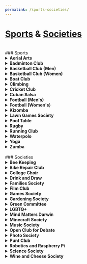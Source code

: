 ```yaml
---
permalink: /sports-societies/
---
```


<!-- NB: Make sure you have an empty line after the closing </summary> tag, otherwise the markdown/code blocks won't show correctly. -->
<!-- NB: Make sure you have an empty line after the closing </details> tag if you have multiple collapsible sections. -->

<!-- Heading for "Sports" dropdown" -->
# [Sports](#sports) & [Societies](#societies)
<!-- - [Sports](#sports) -->
<!-- - [Societies](#societies) -->

<br>
### Sports
<!-- Aerial Arts -->
<details align="justify" style="text-align:justify">
  <summary><b>Aerial Arts</b></summary>

<a href="{{site.baseurl | absolute_url}}/images/Societies/aerial-arts.png"><img src="{{site.baseurl | absolute_url}}/images/Societies/aerial-arts.png" alt="[Aerial Arts]" width="200px"/></a><br>
Darwin College Aerial Arts is aiming to establish a variety of  increasingly popular sports at Darwin. We currently have the equipment to run beginners pole classes in college. With the purchase of our new trapeze, we are also planning to offer static trapeze classes this year.
<br><br>
Aerial Arts are a great way to improve strength, flexibility and overall fitness and the club is open to all students regardless of their age and experience-level. Whether you have previous experience or are just curious about it - please drop by at our sessions and give it a go! You can find out more by joining our Facebook group “Darwin College Aerial Arts” for regular updates.
<br><br>

<strong><strong>Contact:</strong></strong> <br>
Daniel Buhl, dkb34<br>
<a href="https://www.facebook.com/groups/DCAerialArts/">Facebook</a><br>
</details>


<!-- Badminton Club -->
<details align="justify" style="text-align:justify">
  <summary><b>Badminton Club</b></summary>

<a href="{{site.baseurl | absolute_url}}/images/Societies/badminton.jpg"><img src="{{site.baseurl | absolute_url}}/images/Societies/badminton.jpg" alt="[Badminton Club]" width="200px"/></a><br>

Darwin College Badminton Club welcomes players of all standards, from complete beginners to experienced. We normally hold sessions on Saturday afternoons from 4 pm to 6 pm at Leys Leisure on Trumpington Road, but due to COVID-19, our weekly sessions have been temporarily suspended. We will keep you informed through our Facebook page (“Darwin College Badminton Club”) once we have decided when we will restart. We will ensure this happens as soon as possible. All of our sessions are completely free, there are no membership fees, and shuttles and rackets are provided. We are a friendly and active bunch so come say hi at the freshers’ clubs and societies fair, join our Facebook group, and feel free to get in touch if you have further questions.
<br><br>

<strong>Contact:</strong> <br>
President: Bernard Cho, phc37<br>
Treasurer: Zixuan Tangzt, 235<br>
<a href="https://www.facebook.com/groups/214620622041034">Facebook</a><br>
</details>


<!-- Basketball Club (Men) -->
<details align="justify" style="text-align:justify">
  <summary><b>Basketball Club (Men) </b></summary>

<a href="{{site.baseurl | absolute_url}}/images/Societies/basketball-men.jpg"><img src="{{site.baseurl | absolute_url}}/images/Societies/basketball-men.jpg" alt="[Basketball Club (men)]" width="200px"/></a><br>

Basketball has a long and successful tradition at Darwin. We participate every year in two Cambridge University intercollegial competitions: Division 1 of the college league (Michaelmas and Lent terms) and the Cuppers (Easter term), of which we are the defending champions since 2019! The season kicks off late September and ends around April, but we continue to practice throughout the summer months. We are a friendly and active bunch and always welcome new players at varying skill levels in our teams.
COVID-19: Practice sessions are currently suspended until further notice, and it is likely that the intercollegial competitions are cancelled for the 2020-21 academic year. We plan to resume practices as soon as it is safe to play. For more information and updates on the situation, get in touch with the team contacts.
<br><br>
Practice: Tuesday 8-10 pm at North Cambridge Academy
<br><br>

<strong>Contact:</strong> <br>
Aleix Lafita, al859<br>
<a href="https://www.facebook.com/groups/darwinbb/">Facebook</a><br>
</details>


<!-- Basketball Club (Women) -->
<details align="justify" style="text-align:justify">
  <summary><b>Basketball Club (Women) </b></summary>

<a href="{{site.baseurl | absolute_url}}/images/Societies/basketballwomen.png"><img src="{{site.baseurl | absolute_url}}/images/Societies/basketballwomen.png" alt="[Basketball Club (women)]" width="200px"/></a><br>

The Darwin Women’s Basketball Club is the college's most successful sports team having won the college league every year for the last 5 years and most years since its formation in May 2000. As well as the college league, the team ompetes in, and usually wins, the university-wide knock out 'Cuppers' tournament in Lent term. We are fortunate enough to have a dedicated basketball coach who runs our training from early October so we are ready for competitive matches throughout the year. Over the summer we continue to practice with friendly games every week, often joined by members of the university 1st and 2nd (Blues and Panthers) teams! The club is incredibly friendly and welcoming and is known for nurturing enthusiastic beginners. So if you want to come and play a sport that is both physically challenging and mentally stimulating please do join our training
sessions in October!
<br><br>

<strong>Contact:</strong> <br>
Daniel Watts, d@nielwatts.com<br>
<a href="https://www.facebook.com/groups/darwinbb/">Facebook</a><br>
<a href="https://darwinbasketball.wordpress.com/about/">Website</a><br>
</details>


<!-- Boat Club -->
<details align="justify" style="text-align:justify">
  <summary><b>Boat Club </b></summary>

<!-- NB: insert image -->

Darwin College Boat Club (DCBC) is the largest society in Darwin, dedicated to all things rowing! We are one of the most successful graduate boat clubs in Cambridge - just check out the blades in the bar for our previous accomplishments! We are, above all, a friendly, social, and welcoming family. Rowing is a Cambridge tradition, and it is almost impossible to avoid at least one conversation about it during your time here. At DCBC, we believe that everyone should have a go, and encourage anyone to come try out, at least so you can decipher the jargon of the sport!
<br><br>
We train year-round (winter and summer), and participate in numerous races, including the main events of Lent (March) and May (June - don’t ask) Bumps. Mays are one of the highest-profile events in the Cambridge calendar, with thousands of people lining the banks over 4 afternoons to watch boats speed down the Cam, attempting to physically crash into one another (a Bump), while avoiding being hit by the crew behind (getting bumped). If you’re not in a boat, you can get the second most enjoyment out of the days by sitting on the banks with your refreshments of choice, and cheering Darwin to victory! We are fortunate enough to enter multiple boats into each Bumps race, so join up to experience the carnage first hand!
<br><br>
We welcome all levels of rowing, from those who don’t know what a boat looks like, to anyone who’s ever tried the rowing machine (erg) at the gym, to future Olympic hopefuls, and anything in between. We hold taster sessions for both rowers (all on the legs, deadlift the water to go fast) or coxes (loud and in charge, does everything else in the boat). Whichever you feel suits you, you’ll get full coaching and training by our senior club members and experienced coaches. Try a few water sessions (outings) at the beginning of Michaelmas, and with the other novice rowers, you’ll slowly become unstoppable forces of nature, ready to slay the competition out on the river. During Michaelmas, there are typically novice races where you can compete against other colleges (including one in fancy dress), culminating the term with the not-to-be-missed Boat Club Dinner, a chance to regale the Club with your war stories from the term, and just blow off some steam.
<br><br>
The DCBC Committee is working tirelessly to ensure that we will be able to continue with rowing given the current COVID-19 situation. If you have any concerns, we are happy to discuss our process and commitments to safety with you.
<br><br>
Rowing is teamwork at its peak. From our strong tan lines in the summer, our matching kit (free speed), the laughs, the sweat, and the shared exquisite pain, you will come away with some of the closest Darwin friendships and bonds that will be everlasting. Come and chat to us to find out more at the Fresher’s Sports and Societies Fair, and even get started and have a go on the erg!
<br><br>

<strong>Contact:</strong> <br>
Oli Fleck & Tatjana Kovacevic, darwin.captain@cucbc.org<br>
Darcy Unson, darwin.women@cucbc.org<br>
Steve Castellano, darwin.men@cucbc.org<br>
<a href="https://www.facebook.com/DarwinCollegeBoatClub/">Facebook</a><br>
</details>


<!-- Climbing -->
<details align="justify" style="text-align:justify">
  <summary><b>Climbing </b></summary>

<a href="{{site.baseurl | absolute_url}}/images/Societies/climbing.jpg"><img src="{{site.baseurl | absolute_url}}/images/Societies/climbing.jpg" alt="[climbing]" width="200px"/></a><br>
<a href="{{site.baseurl | absolute_url}}/images/Societies/climbing2.jpg"><img src="{{site.baseurl | absolute_url}}/images/Societies/climbing2.jpg" alt="[Climbing second pic]" width="200px"/></a><br>

We are a group of climbers that simply just want to go climbing. Since there aren't many rocks around we usually meet for an indoor bouldering session at one of the two gyms in town - Rainbow Rocket (RR) or Kelsey Kerridge (KK). We also make the occasional outdoor trip further north or abroad when the weather/season permits. We organise everything over Whatsapp or over a pint at DarBar or check out what we are up to on Facebook. We have bouldering mats, a trad rack, lots of quickdraws, a few spare harnesses, ropes, and belay devices which you can borrow for trips (indoor or outdoor). 
<br><br>

<strong>Contact:</strong> <br>
Zoë Audra, za274<br>
Barney Salsby, bs640<br>
<a href="https://www.facebook.com/groups/163055867151943/">Facebook</a><br>
</details>


<!-- Cricket Club -->
<details align="justify" style="text-align:justify">
  <summary><b>Cricket Club </b></summary>

<a href="{{site.baseurl | absolute_url}}/images/Societies/cricket.jpg"><img src="{{site.baseurl | absolute_url}}/images/Societies/cricket.jpg" alt="[Cricket]" width="200px"/></a><br>

Darwin College Cricket Club is a friendly club with a record of success, as we are defending champions of the MCR Cricket League, having been runners up the year before. We welcome players of all abilities, from absolute novices to seasoned veterans and of any gender. All kit and equipment is provided, with winter net sessions taking place once a week starting in the new year. Matches are played in the summer months (May-July).
<br><br>

<strong>Contact:</strong><br>
Ben Geytenbeek, bg364<br>
</details>


<!-- Cuban Salsa -->
<details align="justify" style="text-align:justify">
  <summary><b>Cuban Salsa </b></summary>

<!-- NB: insert image -->
Hola amigos! We run the most fun society in Darwin, the Cuban Salsa society. We love dancing and socialising, so if you feel the same come join us. We are a relaxed and friendly group and we focus on having fun as well as becoming competent dancers. So, if you want to meet people or show off your inner dancer come join us. If you are one of those people thinking that you just can’t dance, come give it a go and we’ll make sure to change that!
<br><br>
Our usual meeting time is Monday 20:15-22:15 in the dining hall, but make sure to follow our Facebook page or email one of the committee members to be added to our mailing list, so that we can update you on the time and location of all our classes and events.
<br><br>
We look forward to dancing with you! Be there or you’ll miss all the fun!
<br><br>
Darwin members £1<br>
Everyone else: £3
<br><br>

<strong>Contact:</strong><br>
Miriam Lisci, ml793<br>
Jyothi Jayaraman, jj329<br>
Miriam Belmonte, mb2120<br>
Maria Gkovedarou, magkove@gmail.com<br>
<a href="https://www.facebook.com/groups/866672656814002/">Facebook</a><br>
</details>


<!-- Football (Men's)-->
<details align="justify" style="text-align:justify">
  <summary><b>Football (Men's) </b></summary>

<a href="{{site.baseurl | absolute_url}}/images/Societies/footballmen.png"><img src="{{site.baseurl | absolute_url}}/images/Societies/footballmen.png" alt="[Football (men)]" width="200px"/></a><br>

Welcome to Darwin College Men’s FC, your new home of football. The college has one men’s team, playing in the Cambridge University JCR league, and we also enter into one of the world’s oldest cup competitions. Last year, the team came a close 2nd place in division 3 and we look forward to pushing onwards in the upcoming season.
<br><br>
We welcome everyone regardless of playing ability; whether you are a seasoned veteran, an occasional player looking to rekindle your career or a total rookie, Darwin College FC is the place for you! Sign up at the freshers’ fair or get in touch via Facebook or email, and be on the lookout for details of training and matches starting in October.
<br><br>

<strong>Contact:</strong> <br>
Stuart Macpherson, sm2275<br>
Christopher Bower, cab237<br>
<a href="https://www.facebook.com/groups/2207171229528340">Facebook</a><br>
</details>


<!-- Football (Women's) -->
<details align="justify" style="text-align:justify">
  <summary><b>Football (Women's) </b></summary>

<!-- NB: insert image -->
The Darwin and Wolfson College Women’s Football Team is recruiting new players! Our college has a joint team with Wolfson College to strengthen bonds within the University and offer even more chances to get to know amazing people. Our team plays in the women’s university division against other college teams and participates in a cup tournament as well.
<br><br>
We welcome everyone regardless if you have played before and you are missing the thrill of the game or if you have never touched a football but always wanted to try it - we offer training for everyone and aim for having a relaxed environment. Our main interest is to support strong women and provide a relief from university stress. Please find us at the freshers’ fair for more information. Training sessions and games will start in October. We are excited to meet you!
<br><br>

<strong>Contact:</strong> <br>
Barbara Joo, bcj25<br>
</details>


<!-- Kizomba-->
<details align="justify" style="text-align:justify">
  <summary><b>Kizomba </b></summary>

<!-- NB: insert image -->
Let's play Kizomba!
<br><br>
You want to (socially-distanced) meet new people, dance, and make new friends? You wonder what 'musicality', 'weight-shifting' or 'lady-styling' mean? You are looking for some good fun and good music? Then come and join the Kizomba Society!
<br><br>
Kizomba is a dance and a musical genre originating from Angola and is often mentioned in the context of Salsa and Bachata.
<br><br>
We currently meet twice a week online for a two hours class, and have monthly special classes followed by music with our guest DJ. 
<br><br>
We are looking for a president and a treasurer to keep the society going! Please email Christina if interested. Happy dancing!
<br><br>

<strong>Contact:</strong> <br>
Christina Courreges, cjfc4<br>
</details>


<!-- Lawn Games Society-->
<details align="justify" style="text-align:justify">
  <summary><b>Lawn Games Society </b></summary>

<!-- NB: insert image -->

Welcome to the Darwin College Lawn Games Society, where we are dedicated to the games which enhance the enjoyment of a warm sun and cold drinks. We currently boast an inventory of croquet, cornhole, ladder golf, quoits, and bocce ball, all of which are
available to Darwin students to borrow and play. We also organise teams for croquet Cuppers each spring, where we compete against the rest of the colleges in the University. We have consistently performed well, this year making it to the semifinals from a field of nearly 50 teams. Find us at the freshers’ fortnight societies fair for more information.
<br><br>

<strong>Contact:</strong> <br>
Nicolas Cimerman, npc36<br>
</details>


<!-- Pool Table-->
<details align="justify" style="text-align:justify">
  <summary><b>Pool Table </b></summary>

<!-- NB: insert image -->

Darwin College Pool table Society DCPTS is one of the current societies of the College. The society has access to one pool table in the common room; it has 2 cues, one set of yellow and red balls (English balls), it also has equipment to change cue tips. The society also owns a box to keep the coins (50p) so the members do not have to pay for training. Training is mostly once a week but occasionally more. There is also a Facebook group which can be used by all members as well as other students who want to come and join the members, or those who get invited by members. The Facebook group has been an only way to get in touch with the members and let them know about the date and time of the training sessions as well as other activities. The society has ambitions to host a tournament for members and guests, though this may be Covid dependent. Furthermore, with enough members the society hopes to join the university league.
<br><br>

<strong>Contact:</strong> <br>
Rebwar R Salih, rrs38<br>
<a href="https://www.facebook.com/groups/591661935016226/">Facebook</a><br>
</details>


<!-- Rugby -->
<details align="justify" style="text-align:justify">
  <summary><b>Rugby </b></summary>

<!-- NB: insert image -->

Calling current and former rugby players, rugby enthusiasts and curious sportspeople! The mature and graduate college rugby team (the All Greys) is recruiting for next season. Whether you are new to the game or have been playing for years, there is no better time to pick up a pair of rugby boots than during a World Cup! With regular games, socials throughout the year and a strong rugby tradition in the uni, do your Cambridge year right and chase an egg shaped ball with us. No membership fee required. If you are interested, please drop us a message.
<br><br>

<strong>Contact:</strong> <br>
Joshua Maynard, jmm244<br>
<a href="https://www.facebook.com/groups/HERUFC">Facebook</a><br>
</details>


<!-- Running Club -->
<details align="justify" style="text-align:justify">
  <summary><b>Running Club</b></summary>

<!-- NB: insert image -->
Darwin College Running Club (DCRC) is the perfect club to join whether you are training for a race, or you just want to go for occasional runs.  Due to the ongoing pandemic situation, the club will operate differently this year, but we will do our best to accommodate everyone. We will meet three times per week (Tuesdays and Thursdays 19.00, and Sundays 9.30 am) and go for short (5k) or longer runs (7k - 10k) depending on the day, with the following considerations:
<br><br>
Running in a single line, keeping 3 meters distance (approx).
<br><br>
Groups of 3 to 4 people (max) from the same household (by preference).
<br><br>
Please contact us to register, and book your place weekly (more instructions coming soon).
<br><br>
Join the Darwin Runner Evolution! 
<br><br>

<strong>Contact:</strong> <br>
Mauro Velasco Castro, mv459<br>
Oana Kubinyecz, onk23<br>
<a href="https://www.facebook.com/groups/DCRC2018/">Facebook</a><br>
</details>


<!-- NB: Tennis not included this year -->


<!-- Waterpolo -->
<details align="justify" style="text-align:justify">
  <summary><b>Waterpolo</b></summary>

<!-- NB: insert image -->
We play waterpolo jointly with Queens, training once a week and playing (winning) college league once a term. All ability and genders welcome. PS: there are no horses involved...
<br><br>

<strong>Contact:</strong> <br>
Sian Stockton, ss2459<br>
Bing-Tao Lee, btl30<br>
</details>

<!-- Yoga -->
<details align="justify" style="text-align:justify">
  <summary><b>Yoga </b></summary>

<a href="{{site.baseurl | absolute_url}}/images/Societies/yoga.jpg"><img src="{{site.baseurl | absolute_url}}/images/Societies/yoga.jpg" alt="[Yoga]" width="200px"/></a><br>
Darwin does Yoga!
<br><br>
We offer Iyengar yoga classes twice a week with one of Cambridge's most sought-after teachers, Shaili Shafai. All levels are welcome! We run classes twice a week during the whole year: Wednesdays 6-7pm and Saturdays 2:30-3:30pm. These usually happen in the common room, but to keep it safe and ensure social distancing, we have now moved online! You can join our online classes by subscribing to our  "Darwin College Yoga" mailing list to receive the class access details.
<br><br>
We offer all the equipment needed, so if you would like to access some of it to join our online yoga classes, get in touch.
<br><br>
We also offer more advanced workshops and social events once a term!
<br><br>
Find us on Facebook for more information.
<br><br>

<b>Fee:</b>
<br>Darwin members £1
<br>Non-Darwinians £6
<br><br>

<strong>Contact:</strong><br>
Cristina Jauset, cj389<br>
<a href="https://www.facebook.com/groups/darwincollegeyoga/">Facebook</a><br>
</details>


<!-- Zumba -->
<details align="justify" style="text-align:justify">
  <summary><b>Zumba </b></summary>

<!-- NB: insert image -->

We run one Zumba class per week at Darwin, rotating every other week between traditional Zumba and STRONG. The former is a fitness program that combines Latin and international music with dance moves. Zumba routines incorporate interval training—alternating fast and slow rhythms—and resistance training.
<br><br>
STRONG classes combine a killer bodyweight bootcamp workout with party vibes and pumped-up music. It is a High Intensity Interval Training class using more traditional fitness moves for a more athletic, conditioningstyle workout. You use your own body weight as resistance to achieve muscle definition. The songs match every move, driving the intensity in a challenging progression that provides a total body workout.
<br><br>

<strong>Contact:</strong> <br>
Chiara Toschi, ct452<br>
<a href="https://www.facebook.com/groups/668594220570298/">Facebook</a><br>
</details>



<br>
### Societies


<!-- Bee Keeping -->
<details align="justify" style="text-align:justify">
  <summary><b>Bee Keeping</b></summary>

  <a href="{{site.baseurl | absolute_url}}/images/Societies/beekeeping.jpg"><img src="{{site.baseurl | absolute_url}}/images/Societies/beekeeping.jpg" alt="[Beekeeping]" width="200px"/></a><br>

Having BEEn lured in by the sweet idea of collecting our very own honey, the Darwin College Beekeeping Association started our very own DarHives in the Darwin Garden. We learn about and discuss all aspects of beekeeping, but promise not to drone on about it, and welcome new members at any experience level as long as you have a high threshold for bee puns. So, if you are an eco-warrior keen to join the fight against our declining pollinators or just looking for an exciting new hobby, email or join us on a hive visit to find out what all the buzz is about!
<br><br>

<strong>Contact:</strong> <br>
Jenaid Rees, jr732<br>
</details>


<!-- Bike Repair Club -->
<details align="justify" style="text-align:justify">
  <summary><b>Bike Repair Club </b></summary>

<!-- NB: insert image -->

Gears looking orange? Brakes failing? Flat tyre? Do you feel like you're taking your life into your own hands every time you hit the road on your bike? Sign up for the Bike Repair club, and get access to all the tools you'll need to keep a bike in working order around Cambridge! We run the occasional masterclass, so no previous experience is necessary. Find us at the Sports and Societies Fair!
<br><br>

<strong>Contact:</strong> <br>
Oliver Fleck, orf22<br>
Nicolas Cimerman, npc36<br>
</details>


<!-- College Choir -->
<details align="justify" style="text-align:justify">
  <summary><b>College Choir </b></summary>

<!-- NB: insert image -->

Darwin college choir is a non-auditioned SATB choir made up of graduate students that meets once a week to rehearse a range of choral pieces from classical to jazz. The choir performs in college for events at Christmas and throughout the year, including formal dinners and garden parties, as well as externally for collaborative concerts with other college choirs. We are fairly relaxed and everyone is welcome! 
<br><br>

<strong>Contact:</strong> <br>
Felicity Hey, fh333<br>
<a href="https://www.facebook.com/groups/356542008139944">Facebook</a><br>
</details>


<!-- Drink and Draw -->
<details align="justify" style="text-align:justify">
  <summary><b>Drink and Draw</b></summary>

<!-- NB: insert image -->

Drink and Draw is a casual arts and crafts society of the college. Everybody is welcomed, especially those traumatised by school art classes. We mostly meet up in DarBar to doodle and gossip together, but we also organise occasional day-time workshops. The point is to enjoy the process and do something with our hands after stressful days at labs/libraries/behind monitors. Artistic worth and ambition is passively discouraged, but tolerated. Normally we would meet in Darbar between 9pm and 12pm every Wednesday, but until we can meet indoors again, we will be bringing our drinks and art supplies to the Darwin gardens or make trips out around Cambridge - follow our Facebook page for updates (“DarwinDrinkAndDraw”) or email us.
<br><br>

<strong>Contact:</strong><br>
Melanie Whitfield, mjw218<br>
James Luis, jjdl3<br>
<a href="https://www.facebook.com/groups/640366466105667/">Facebook</a><br>
</details>


<!-- Families Society -->
<details align="justify" style="text-align:justify">
  <summary><b>Families Society </b></summary>

<a href="{{site.baseurl | absolute_url}}/images/Societies/fam1.png"><img src="{{site.baseurl | absolute_url}}/images/Societies/fam1.png" alt="[Family picture 1]" width="200px"/></a><br>

<a href="{{site.baseurl | absolute_url}}/images/Societies/fam2.png"><img src="{{site.baseurl | absolute_url}}/images/Societies/fam2.png" alt="[Family picture 2]" width="200px"/></a><br>

Being a postgraduate college, a significant portion of our students arrive with their families. Darwin's Families Society aims to bring together students and families to form a joint community where all are welcomed, as well as promote family issues within the College and the University. We run informal events throughout the year as well as bigger events about once per term, to celebrate special occasions. Our most popular events are a Christmas (and Hanukkah) mulled wine and sing-along event held together with the Darwin choir, and the Easter egg hunt held in the College garden. In addition, the Families Society provides activities for children alongside the College-wide DCSA events, to ensure that all our College community feel welcome at all events wherever possible. The Society owns a number of toys and games for a range of different ages which members can access to help their children have a good time while at College. We encourage students with families and all students that want to be a part of this special community to join our society.
<br><br>
See the <a href="{{site.baseurl | absolute_url}}/documents/booklet_families.pdf">families guide</a> for lots of useful information.
<br><br>
If you have any questions or want to get involved with this society, please get intouch with Soizic and Lizz.
<br><br>

<strong>Contact:</strong> <br>
Soizic Le Courtois<br>
dcsa_families AT darwin DOT cam DOT ac DOT uk<br>
</details>


<!-- Film Club -->
<details align="justify" style="text-align:justify">
  <summary><b>Film Club </b></summary>

<!-- NB: insert image -->

The Darwin College Film Club welcomes all cinema fans for a few hours of relaxation, entertainment and reflection. We are lucky to have a well-equipped and continuously upgraded TV-Room in the main building where any Darwinians can come and watch movies. All styles of films are showcased - from old time black and white classics, summer blockbusters, international art films, documentaries, and so forth. Feel free to share with us your personal preferences, as the club has a budget to order movies, which are not available in the DVD-library. We aim to organise several thematic events over the year including themed nights, film marathons, outdoor screenings and joint screenings with other Darwin College Societies (Mind Matters Darwin, Darwin PhotoSoc, Families Society). Join the Facebook group “Darwin College Film Club” and the mailing list to receive updates on our screenings. We welcome everyone to join, sit back and relax while watching awesome movies.
<br><br>
The Film Club is looking for a President and a Treasurer. If you are interested, please contact Giulia,
<br><br>

<strong>Contact:</strong><br>
Giulia Barsuola, gb560<br>
<a href="https://www.facebook.com/groups/DarwinCollegeFilmClub/">Facebook</a><br>
</details>


<!-- Games Society -->
<details align="justify" style="text-align:justify">
  <summary><b>Games Society </b></summary>

<!-- NB: insert image -->
Hello Darwinians!

Do you enjoy games of skill, deception, luck, or dexterity? Join the Darwin College Board Game Society! We at DCBGS have a range of games in college that are normally available 24/7, as well as hosting weekly board game nights, often supplemented with games from our own collections. Games are currently unavailable due to COVID, but do join up at the Sports and Societies Fair to keep up to date with new announcements! Hope to be back in action soon! 
<br><br>

<strong>Contact:</strong>  <br>
Oliver Fleck, orf22<br>
</details>


<!-- Gardening Society -->
<details align="justify" style="text-align:justify">
  <summary><b>Gardening Society</b></summary>

<a href="{{site.baseurl | absolute_url}}/images/Societies/gardening.png"><img src="{{site.baseurl | absolute_url}}/images/Societies/gardening.png" alt="[Gardening]" width="200px"/></a><br>

DarGar is the Darwin College student vegetable garden. This little green oasis is cultivated by Darwin college members, usually meeting every Sunday at 4pm. Whether you're a seasoned gardener or a complete beginner, you're welcome to join us in cultivating flowers, vegetables, herbs, and fruit! 
<br><br> 
But DarGar is not just about growing - it's about eating too! In the summer months, you'll be able to pick your favourites or try new fruit / veg. In October we press the apples from the Darwin trees to make apple juice and cider. Over the winter we still meet up, often to make delicious dishes from food bought at the local farmers' market.
<br><br>
If you're interested in getting involved then head along to our facebook page.
<br>

<strong>contact:</strong> <br>
<a href="https://www.facebook.com/groups/433280126714069/">Facebook</a>
<br><br>
</details>


<!-- Green Committee -->
<details align="justify" style="text-align:justify">
  <summary><b>Green Committee </b></summary>

<!-- NB: insert image -->

Welcome to the DCSA Green Committee - let's make Darwin a greener College, with an ambitious agenda towards sustainable practices!
<br><br>
Our group gets together regularly to organise events which promote environmental and ethical sustainability in College. We also support and push
College authorities as they incorporate sustainability. Thanks to the Green Committee, food waste bins are now available in every kitchen, and we've
installed several water refill stations around college. Join us and contribute
to one of our current initiatives, or bring in fresh ideas. Everyone's welcome!
Interested? Get in touch with the DCSA Environmental & Ethical Affairs officer.
<br><br>

<strong>Contact:</strong><br>
Conor Cooper<br>
dcsa_green AT darwin DOT cam DOT ac DOT uk<br>
<a href="https://www.facebook.com/greendarwincollege">Facebook</a>
</details>


<!-- LGBTQ+ -->
<details align="justify" style="text-align:justify">
  <summary><b>LGBTQ+</b></summary>

<a href="{{site.baseurl | absolute_url}}/images/Societies/lgbtq.jpg"><img src="{{site.baseurl | absolute_url}}/images/Societies/lgbtq.jpg" alt="[LGBTQ+]" width="200px"/></a><br>


Darwin's LGBTQ+ community has regular meet-ups where we do an assortment of activities like arts & crafts, but most often just a simple chat with your friends with drinks and snacks provided. The 'Darwin community only' events are intercalated with social swaps with communities from nearby colleges (bar nights, BBQs).
<br><br>
February is Cambridge's LGBTQ+ history month, with plenty of talks and events (like formal halls, bar crawls and club nights) organised by the Cambridge University Students' Union (join their <a href="https://lists.cam.ac.uk/
mailman/listinfo/cusu-lgbt-listings">mailing list</a>) or the communities from various colleges.
<br><br>
That may seem like a while away, but do not fear, there's plenty of universitywide LGBTQ+ events during Freshers' week, including our very own LGBTQ+ Welcome Event.
<br><br>
For more information, get in touch with the DCSA's LGBTQ+ Officer or join our private facebook group to get notifications about the events.
<br><br>

<strong>Contact:</strong> <br>
Arthur Davis<br>
dcsa_lgbtq AT darwin DOT cam DOT ac DOT uk<br>
<a href="https://www.facebook.com/groups/116269439083460">Facebook</a><br>
</details>


<!-- Mind Matters Darwin -->
<details align="justify" style="text-align:justify">
  <summary><b>Mind Matters Darwin </b></summary>

<!-- NB: insert image -->

Mind Matters Darwin wants to raise awareness around mental health, end the stigma and promote wellbeing. We organize recreational activities fostering connections and wellbeing: movie screenings broadly related to mental health and get-togethers. We organise free-of-charge Meditation and Positive Psychology courses (in collaboration with Inner Space Cambridge), in order to improve resilience and alleviate psychological sufferance. We also organise a Mindfulness in Nature course with Claire Thompson, usually in the fall or in the spring, to connect with nature and enjoy the beauty of Darwin Garden and meditation practices. We run a Relationship Anarchy Support Circle once a month to provide a safe space to talk about alternative forms of relationships and ask for support.
<br><br>
We want Darwinians to feel safe and part of a community: it's time to consider the students' mental health and wellbeing as a priority. We want to improve communication and provide information about the many available resources in Cambridge for mental health support: everyone who is in need should feel free to ask for help and receive the necessary support.
<br><br>
We all have a mental health to take care of!
<br><br>
Darwinians do care about mental health!
<br><br>
Mind Matters is looking for a President and a Treasurer. If you are interested, please contact Giulia.

<strong>Contact:</strong> <br>
Giulia Barsuola, gb560<br>
<a href="https://www.facebook.com/mindmattersdarwin">Facebook</a><br>
</details>


<!-- Minecraft Society -->
<details align="justify" style="text-align:justify">
  <summary><b>Minecraft Society </b></summary>

<!-- NB: insert image -->
The Darwin College Minecraft Club (DCMC) is the college’s only fully online society. At present we have a super relaxed vanilla server online 24/7. Please come and join and build your own virtual home.
<br><br>
To spur you on, for Freshers’ Week we are asking you to create something that fits in a 16x16 block space with the theme “COVID-19”. Virtual prizes will be given for the best entries!
<br><br>
We allow each Darwin member up to 3 non-Darwin guests. To get access, activate your account at: <br>
https://darwinminecraftclub.pythonanywhere.com/activate <br>
and enter your CRSID and access code: <br>
“Golden Apples 4 Covid” <br>
Then follow instructions in your email.
<br><br>

<strong>Contact:</strong> <br>
Hugh Ramsden, hor20<br>
Mauro Velasco, mv459<br>
<a href="https://discord.gg/HnSwUFa?fbclid=IwAR2j0FCaZ8AQlSYGbfj5K4eoleDV9favqY722yEjqZmfFuwPgtY8L_2WPbg">Discord</a><br>
</details>


<!-- Music Society -->
<details align="justify" style="text-align:justify">
  <summary><b>Music Society </b></summary>

<!-- NB: insert image -->

The Darwin College Music Society (DCMS) is here to help make your college life musical. We host events throughout the year and provide facilities and support for music making and performance.
<br><br>
Every Wednesday we usually host casual Jam Sessions in the common room. These are currently on COVID induced hiatus, but hopefully will be back soon! We also host Open Mics in College throughout the year to give you a chance to share your talent in front of a crowd of friendly faces.
<br><br>
To help you make music we can also give you access to the treasure trove that is the Darwin College Bar Cellar. In there we have a drum kit, PA system, amps, music stands - all sorts of goodies that we want you to make use of, and if something’s not there, we have money to buy stuff too! The college also has the common room for use as a rehearsal space, and various pianos dotted around, all to be taken advantage of.
<br><br>
For more information about accessing the College instruments and booking rooms for music practice, see the music page on the <a href="https://www.darwin.cam.ac.uk/music">College website</a> and the <a href="{{site.baseurl | absolute_url}}/facilities/">Music section of the facilities page</a>.
<br><br>
Keep up to date by joining our email list or Facebook. Any questions whatsoever just contact Hugh, Ben or Nikos – if you want to do something musical here, we want you to too! 
<br><br>

<strong>Contact:</strong> <br>
Hugh Ramsden, hor20<br>
Ben Hodgekinson, bh490<br>
Nikos Patikas, np504<br>
<a href="https://www.facebook.com/groups/180145377845">Facebook</a> <br>
</details>


<!-- Open Club for Debate -->
<details align="justify" style="text-align:justify">
  <summary><b>Open Club for Debate </b></summary>

<a href="{{site.baseurl | absolute_url}}/images/Societies/openclubfordebate.jpg"><img src="{{site.baseurl | absolute_url}}/images/Societies/openclubfordebate.jpg" alt="[Open Club for Debate]" width="200px"/></a><br>

The idea is pretty simple: a room, some wine and a topic no one can agree on. The Darwin Open Club for Debate is an informal non-stuffy club, where Darwinians and other students from the University of Cambridge debate about controversial topics in an open setting with minimal intervention from a moderator.
<br><br>
We usually meet once a week, and try to schedule debates relevant to latest news. Join our Facebook group to keep up with our events, everybody is welcome to attend!
<br><br>

<strong>contact:</strong> <br>
<a href="https://www.facebook.com/groups/146008729360024">Facebook</a><br>
</details>


<!-- Photo Society -->
<details align="justify" style="text-align:justify">
  <summary><b>Photo Society </b></summary>

<!-- NB: insert image -->

Darwin Photo Society exists to promote digital and film photography. We have an active programme of visiting speakers, internal and external competitions and members’ nights. Examples of activities include themed photographic outings, talks and workshops, LinkedIn photo sessions, dark room training, setting up photo booths for Darwin students and many more. For those of you nostalgic of film photography, we also have access to King’s dark rooms! 
<br><br>
The Photo Society is looking for a President and a Treasurer. If you are interested, please contact Marta or Guilia.
<br><br>

<strong>contact:</strong> <br>
Marta Wylot, mw699<br>
Giulia Barsuola, gb560<br>

</details>


<!-- Punt Club -->
<details align="justify" style="text-align:justify">
  <summary><b>Punt Club </b></summary>

<!-- NB: insert image -->

Punting has a long tradition in Cambridge and is one of the highlights of what the town has to offer. As a member of the punt club, you have unlimited access to all of the club‘s punts, kayaks, and the canoe for a year at roughly the price of a single trip with one of the commercial punting companies. In addition to being able to take your friends and family out when they visit, membership also gives you the opportunity to sign up to special events such as the annual punt race, the outings to the Trinity and St John’s May Ball fireworks at night, and to see King‘s choir‘s singing on the river. You can ask at the porters‘ lodge to join.
<br><br>
Booking information and other details can be found on the <a href="{{site.baseurl | absolute_url}}/facilities/">facilities page</a> in the Punting section.
<br><br>
If you have any other questions, please contact the Admiral
of the Punts.
<br><br>

<strong>Contact:</strong> <br>
Michael Schneider, dcsa_punts AT darwin DOT cam DOT ac DOT uk<br>

</details>


<!-- Robotics and Raspberry Pi -->
<details align="justify" style="text-align:justify">
  <summary><b>Robotics and Raspberry Pi </b></summary>

<!-- NB: insert image -->

Hi there! Do you like to make things? Do you like to code? Or are you just curious? Then the Darwin College Robotics and Raspberry Pi Society is the perfect place for you! Whether you are a pro or a beginner, join us to help, share and learn together! Although our physical meet-ups schedule will be uncertain this year, we will try to organise small socially-distant gatherings as much as we can. Come to the Freshers’ Fair to find out more about our projects and maybe even suggest your own ;)
<br><br>

<strong>Contact:</strong> <br>
Charlotte Tumescheit, ct518<br>
Aurelia Li, ayl23<br>
<a href="https://www.facebook.com/groups/2698375053588790/">Facebook</a><br>
</details>


<!-- Science Society -->
<details align="justify" style="text-align:justify">
  <summary><b>Science Society </b></summary>

<!-- NB: insert image -->

Interested in Science? The Darwin College Science Society (DCSS) aims to connect scientists at Darwin, both through general social events and research-related activities. Whether you live in the lab or just fancy yourself as
a bit of a science fanatic, we hope you will find enjoyment in our events, from
science pub quizzes, lively debates to movie nights and much more... Nonscience students also welcome!
<br>

<strong>Contact:</strong> <br>
<a href="https://www.facebook.com/darscisoc">Facebook</a> <br>
<a href="http://mail.dar.cam.ac.uk/cgi-bin/mailman/listinfo/dcss-members">Mailing list</a><br>
</details>


<!-- Wine and Cheese Society-->
<details align="justify" style="text-align:justify">
  <summary><b>Wine and Cheese Society </b></summary>

  <a href="{{site.baseurl | absolute_url}}/images/Societies/cheeseandwine.jpg"><img src="{{site.baseurl | absolute_url}}/images/Societies/cheeseandwine.jpg" alt="[Cheese and Wine]" width="200px"/></a><br>

Care to know your Camembert from your Castigliano? Your Burgundy from your Beaujolais? Fancy yourself as an Oenologist, a Sommelier or cheese fancier? The DCCWS is here to introduce your taste buds to a world of winery and creamery delights. There will be tasting events throughout the year. Join the Facebook page for updates.
<br><br>

<strong>Contact:</strong> <br>
Robert Pinsler, rp586<br>
<a href="https://www.facebook.com/groups/dccws">Facebook</a> <br>
</details>
